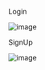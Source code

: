 Login

![image](https://github.com/dk172923/Assignment/assets/115341448/ce798621-9180-4fab-b5ed-6f9eceab1c4d)

SignUp

![image](https://github.com/dk172923/Assignment/assets/115341448/e0b4be2f-4a2d-4666-910c-76d0d7de09fd)
